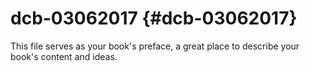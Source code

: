 # dcb-03062017 {#dcb-03062017}

This file serves as your book&#039;s preface, a great place to describe your book&#039;s content and ideas.